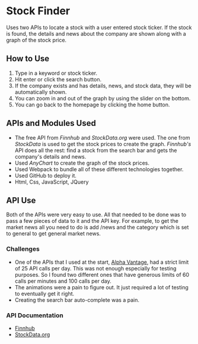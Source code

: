 # Stock Finder
Uses two APIs to locate a stock with a user entered stock ticker. If the stock is found, the details and news about the company are shown along with a graph of the stock price.

## How to Use
1. Type in a keyword or stock ticker.
2. Hit enter or click the search button.
3. If the company exists and has details, news, and stock data, they will be automatically shown.
4. You can zoom in and out of the graph by using the slider on the bottom.
5. You can go back to the homepage by clicking the home button.

## APIs and Modules Used
- The free API from _Finnhub_ and _StockData.org_ were used. The one from _StockData_ is used to get the stock prices to create the graph. _Finnhub's_ API does all the rest: find a stock from the search bar and gets the company's details and news.
- Used _AnyChart_ to create the graph of the stock prices.
- Used Webpack to bundle all of these different technologies together.
- Used GitHub to deploy it.
- Html, Css, JavaScript, JQuery

## API Use
Both of the APIs were very easy to use. All that needed to be done was to pass a few pieces of data to it and the API key. For example, to get the market news all you need to do is add /news and the category which is set to general to get general market news.

### Challenges
- One of the APIs that I used at the start, [Alpha Vantage](https://www.alphavantage.co/documentation/), had a strict limit of 25 API calls per day. This was not enough especially for testing purposes. So I found two different ones that have generous limits of 60 calls per minutes and 100 calls per day.
- The animations were a pain to figure out. It just required a lot of testing to eventually get it right.
- Creating the search bar auto-complete was a pain. 

### API Documentation
- [Finnhub](https://finnhub.io/docs/api)
- [StockData.org](https://www.stockdata.org/documentation)